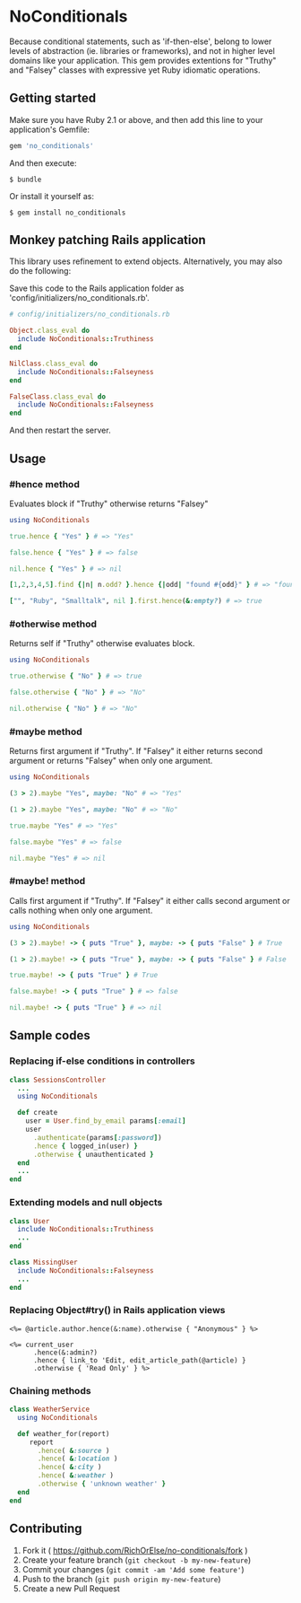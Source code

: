 # NoConditionals

Because conditional statements, such as 'if-then-else', belong to lower levels of abstraction (ie. libraries or frameworks), and not in higher level domains like your application. This gem provides extentions for "Truthy" and "Falsey" classes with expressive yet Ruby idiomatic operations.

## Getting started

Make sure you have Ruby 2.1 or above, and then add this line to your application's Gemfile:

```ruby
gem 'no_conditionals'
```

And then execute:

    $ bundle

Or install it yourself as:

    $ gem install no_conditionals


## Monkey patching Rails application
This library uses refinement to extend objects. Alternatively, you may also do the following:

Save this code to the Rails application folder as 'config/initializers/no_conditionals.rb'.
```ruby
# config/initializers/no_conditionals.rb

Object.class_eval do
  include NoConditionals::Truthiness
end

NilClass.class_eval do
  include NoConditionals::Falseyness
end

FalseClass.class_eval do
  include NoConditionals::Falseyness
end
```
And then restart the server.

## Usage

### #hence method
Evaluates block if "Truthy" otherwise returns "Falsey"
```ruby
using NoConditionals

true.hence { "Yes" } # => "Yes"

false.hence { "Yes" } # => false

nil.hence { "Yes" } # => nil

[1,2,3,4,5].find {|n| n.odd? }.hence {|odd| "found #{odd}" } # => "found 1"

["", "Ruby", "Smalltalk", nil ].first.hence(&:empty?) # => true
```
### #otherwise method
Returns self if "Truthy" otherwise evaluates block.
```ruby
using NoConditionals

true.otherwise { "No" } # => true

false.otherwise { "No" } # => "No"

nil.otherwise { "No" } # => "No"
```
### #maybe method
Returns first argument if "Truthy". If "Falsey" it either returns second argument or returns "Falsey" when only one argument.
```ruby
using NoConditionals

(3 > 2).maybe "Yes", maybe: "No" # => "Yes"

(1 > 2).maybe "Yes", maybe: "No" # => "No"

true.maybe "Yes" # => "Yes"

false.maybe "Yes" # => false

nil.maybe "Yes" # => nil
```

### #maybe! method
Calls first argument if "Truthy". If "Falsey" it either calls second argument or calls nothing when only one argument.
```ruby
using NoConditionals

(3 > 2).maybe! -> { puts "True" }, maybe: -> { puts "False" } # True

(1 > 2).maybe! -> { puts "True" }, maybe: -> { puts "False" } # False

true.maybe! -> { puts "True" } # True

false.maybe! -> { puts "True" } # => false

nil.maybe! -> { puts "True" } # => nil
```

## Sample codes

### Replacing if-else conditions in controllers
```ruby
class SessionsController
  ...
  using NoConditionals

  def create
    user = User.find_by_email params[:email]
    user
      .authenticate(params[:password])
      .hence { logged_in(user) }
      .otherwise { unauthenticated }
  end
  ...
end
```

### Extending models and null objects
```ruby
class User
  include NoConditionals::Truthiness
  ...
end

class MissingUser
  include NoConditionals::Falseyness
  ...
end
```

### Replacing Object#try() in Rails application views
```erb
<%= @article.author.hence(&:name).otherwise { "Anonymous" } %>

<%= current_user
      .hence(&:admin?)
      .hence { link_to 'Edit, edit_article_path(@article) }
      .otherwise { 'Read Only' } %>
```
### Chaining methods
```ruby
class WeatherService
  using NoConditionals

  def weather_for(report)
     report
       .hence( &:source )
       .hence( &:location )
       .hence( &:city )
       .hence( &:weather )
       .otherwise { 'unknown weather' }
  end
end
```

## Contributing

1. Fork it ( https://github.com/RichOrElse/no-conditionals/fork )
2. Create your feature branch (`git checkout -b my-new-feature`)
3. Commit your changes (`git commit -am 'Add some feature'`)
4. Push to the branch (`git push origin my-new-feature`)
5. Create a new Pull Request
